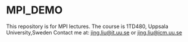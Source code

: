# MPI_DEMO
This repository is for MPI lectures.
The course is 1TD480, Uppsala University,Sweden
Contact me at: jing.liu@it.uu.se or jing.liu@icm.uu.se

